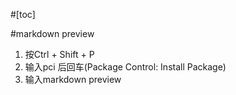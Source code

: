 #[toc]

#markdown preview

1. 按Ctrl + Shift + P
2. 输入pci 后回车(Package Control: Install Package)
3. 输入markdown preview
